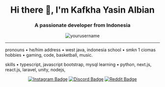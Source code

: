 <!-- Banner atau Greeting -->
<h1 align="center">Hi there 👋, I'm Kafkha Yasin Albian</h1>
<h3 align="center">A passionate developer from Indonesia</h3>

<!-- GitHub Profile Views -->
<p align="center">
  <img src="https://komarev.com/ghpvc/?username=yourusername&label=Profile%20views&color=0e75b6&style=flat" alt="yourusername" />
</p>

---

<!-- About Me -->
pronouns  • he/him
address   • west java, indonesia
school    • smkn 1 ciomas
hobbies   • gaming, code, basketball, 
            music.

skills    • typescript, javascript
            bootstrap, mysql
learning  • python, next.js, react.js,
            laravel, unity, nodejs,

<div align="center">
  
  [![Instagram Badge](https://img.shields.io/badge/Instagram-E4405F?style=for-the-badge&logo=instagram&logoColor=white)](https://www.instagram.com/kafkha_y/)
  [![Discord Badge](https://img.shields.io/badge/Discord-7289DA?style=for-the-badge&logo=discord&logoColor=white)](https://discord.com/users/354831939099688962)
  [![Reddit Badge](https://img.shields.io/badge/Reddit-FF4500?style=for-the-badge&logo=Reddit&logoColor=white)](https://www.reddit.com/user/Difficult-Cellist833/)

</div>
